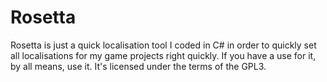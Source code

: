 # Rosetta

Rosetta is just a quick localisation tool I coded in C# in order to quickly set all localisations for my game projects right quickly.
If you have a use for it, by all means, use it. It's licensed under the terms of the GPL3.
